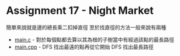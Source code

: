 # Assignment 17 - Night Market

簡單來說就是邊的總長乘二扣掉直徑
至於找直徑的方法一般來說有兩種

- [main.c](main.c) - 對於每個點都去算以其為根的子樹當中有經過該點的最長路徑
- [main.cpp](main.cpp) - DFS 找出最遠的點再從它開始 DFS 找出最長路徑
